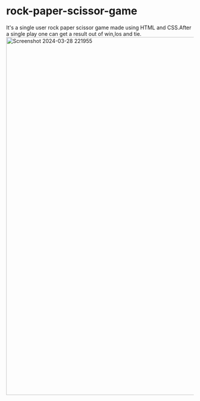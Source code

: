# rock-paper-scissor-game
It's a single user rock paper scissor game made using HTML and CSS.After a single play one can get a result out of
win,los and tie.
<img width="960" alt="Screenshot 2024-03-28 221955" src="https://github.com/subhamchatterjee21/rock-paper-scissor-game/assets/115694169/4bca91a9-157c-478c-855b-39b85318ebf7">
